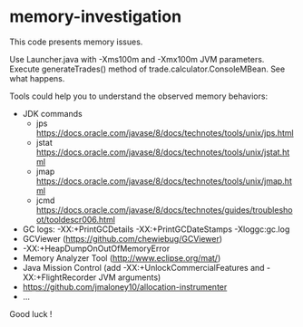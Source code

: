 # memory-investigation

This code presents memory issues.

Use Launcher.java with -Xms100m and -Xmx100m JVM parameters. Execute generateTrades() method of trade.calculator.ConsoleMBean. See what happens.


Tools could help you to understand the observed memory behaviors:
- JDK commands
    - jps https://docs.oracle.com/javase/8/docs/technotes/tools/unix/jps.html
    - jstat https://docs.oracle.com/javase/8/docs/technotes/tools/unix/jstat.html
    - jmap https://docs.oracle.com/javase/8/docs/technotes/tools/unix/jmap.html
    - jcmd https://docs.oracle.com/javase/8/docs/technotes/guides/troubleshoot/tooldescr006.html
- GC logs: -XX:+PrintGCDetails -XX:+PrintGCDateStamps -Xloggc:gc.log
- GCViewer (https://github.com/chewiebug/GCViewer)
- -XX:+HeapDumpOnOutOfMemoryError
- Memory Analyzer Tool (http://www.eclipse.org/mat/)
- Java Mission Control (add -XX:+UnlockCommercialFeatures and -XX:+FlightRecorder JVM arguments)
- https://github.com/jmaloney10/allocation-instrumenter
- ...

Good luck !

